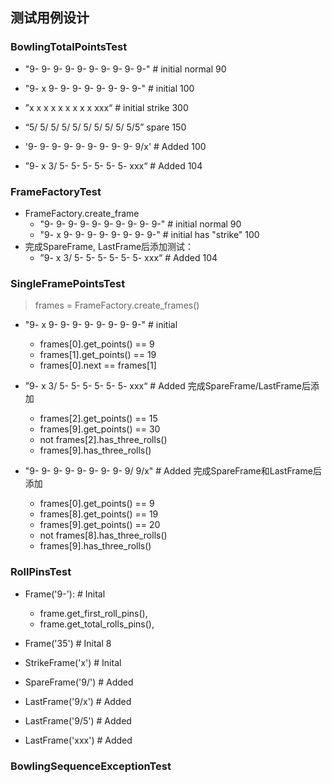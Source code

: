 ## 测试用例设计

### BowlingTotalPointsTest
* "9- 9- 9- 9- 9- 9- 9- 9- 9- 9-"      # initial    normal 90
* "9- x 9- 9- 9- 9- 9- 9- 9- 9-"      # initial    100
* ”x x x x x x x x x xxx“             # initial    strike 300
* “5/ 5/ 5/ 5/ 5/ 5/ 5/ 5/ 5/ 5/5”                spare 150

* '9- 9- 9- 9- 9- 9- 9- 9- 9- 9/x'    # Added     100
* ”9- x 3/ 5- 5- 5- 5- 5- 5- xxx“     # Added     104

### FrameFactoryTest
* FrameFactory.create_frame
    * "9- 9- 9- 9- 9- 9- 9- 9- 9- 9-"     # initial   normal       90
    * "9- x 9- 9- 9- 9- 9- 9- 9- 9-"      # initial   has "strike" 100
* 完成SpareFrame, LastFrame后添加测试：
    * ”9- x 3/ 5- 5- 5- 5- 5- 5- xxx“     # Added 104

### SingleFramePointsTest
> frames = FrameFactory.create_frames()

* "9- x 9- 9- 9- 9- 9- 9- 9- 9-"      # initial
    * frames[0].get_points() == 9
    * frames[1].get_points() == 19
    * frames[0].next == frames[1]

* ”9- x 3/ 5- 5- 5- 5- 5- 5- xxx“     # Added  完成SpareFrame/LastFrame后添加
    * frames[2].get_points() == 15
    * frames[9].get_points() == 30
    * not frames[2].has_three_rolls()
    * frames[9].has_three_rolls()

* "9- 9- 9- 9- 9- 9- 9- 9- 9/ 9/x"      # Added 完成SpareFrame和LastFrame后添加
    * frames[0].get_points() == 9
    * frames[8].get_points() == 19
    * frames[9].get_points() == 20
    * not frames[8].has_three_rolls()
    * frames[9].has_three_rolls()

### RollPinsTest
* Frame('9-'):                      # Inital
    * frame.get_first_roll_pins(),
    * frame.get_total_rolls_pins(),

* Frame('35')                       # Inital 8
* StrikeFrame('x')      # Inital
* SpareFrame('9/')      # Added
* LastFrame('9/x')      # Added
* LastFrame('9/5')      # Added
* LastFrame('xxx')      # Added

### BowlingSequenceExceptionTest

